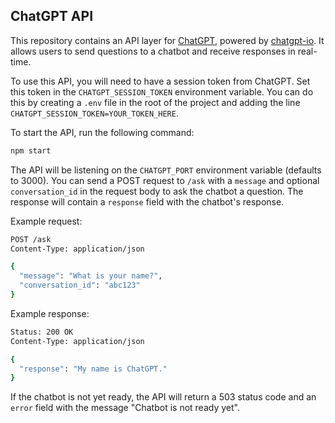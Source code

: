 ## ChatGPT API

This repository contains an API layer for [ChatGPT](https://chat.openai.com), powered by [chatgpt-io](https://github.com/PawanOsman/chatgpt-io). It allows users to send questions to a chatbot and receive responses in real-time.

To use this API, you will need to have a session token from ChatGPT. Set this token in the `CHATGPT_SESSION_TOKEN` environment variable. You can do this by creating a `.env` file in the root of the project and adding the line `CHATGPT_SESSION_TOKEN=YOUR_TOKEN_HERE`.

To start the API, run the following command:

```bash
npm start
```

The API will be listening on the `CHATGPT_PORT` environment variable (defaults to 3000). You can send a POST request to `/ask` with a `message` and optional `conversation_id` in the request body to ask the chatbot a question. The response will contain a `response` field with the chatbot's response.

Example request:

```bash
POST /ask
Content-Type: application/json

{
  "message": "What is your name?",
  "conversation_id": "abc123"
}
```

Example response:

```bash
Status: 200 OK
Content-Type: application/json

{
  "response": "My name is ChatGPT."
}
```

If the chatbot is not yet ready, the API will return a 503 status code and an `error` field with the message "Chatbot is not ready yet".
